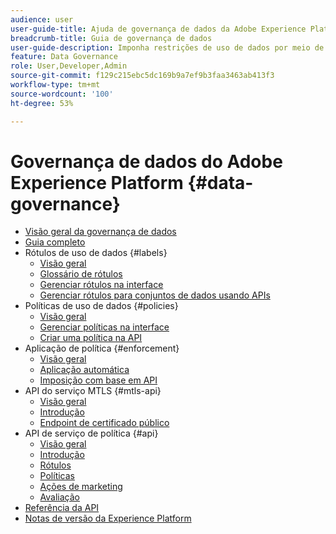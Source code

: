 ```yaml
---
audience: user
user-guide-title: Ajuda de governança de dados da Adobe Experience Platform
breadcrumb-title: Guia de governança de dados
user-guide-description: Imponha restrições de uso de dados por meio de rótulos, ações de marketing e políticas de governança.
feature: Data Governance
role: User,Developer,Admin
source-git-commit: f129c215ebc5dc169b9a7ef9b3faa3463ab413f3
workflow-type: tm+mt
source-wordcount: '100'
ht-degree: 53%

---
```



# Governança de dados do Adobe Experience Platform {#data-governance}

* [Visão geral da governança de dados](home.md)
* [Guia completo](./e2e.md)
* Rótulos de uso de dados {#labels}
   * [Visão geral](labels/overview.md)
   * [Glossário de rótulos](labels/reference.md)
   * [Gerenciar rótulos na interface](labels/user-guide.md)
   * [Gerenciar rótulos para conjuntos de dados usando APIs](labels/dataset-api.md)
* Políticas de uso de dados {#policies}
   * [Visão geral](policies/overview.md)
   * [Gerenciar políticas na interface](policies/user-guide.md)
   * [Criar uma política na API](policies/create.md)
* Aplicação de política {#enforcement}
   * [Visão geral](enforcement/overview.md)
   * [Aplicação automática](enforcement/auto-enforcement.md)
   * [Imposição com base em API](enforcement/api-enforcement.md)
* API do serviço MTLS {#mtls-api}
   * [Visão geral](mtls-api/overview.md)
   * [Introdução](mtls-api/getting-started.md)
   * [Endpoint de certificado público](mtls-api/public-certificate-endpoint.md)
* API de serviço de política {#api}
   * [Visão geral](api/overview.md)
   * [Introdução](api/getting-started.md)
   * [Rótulos](api/labels.md)
   * [Políticas](api/policies.md)
   * [Ações de marketing](api/marketing-actions.md)
   * [Avaliação](api/evaluation.md)
* [Referência da API](https://www.adobe.io/experience-platform-apis/references/policy-service/)
* [Notas de versão da Experience Platform](https://experienceleague.adobe.com/pt-br/docs/experience-platform/release-notes/latest?lang=pt-BR)